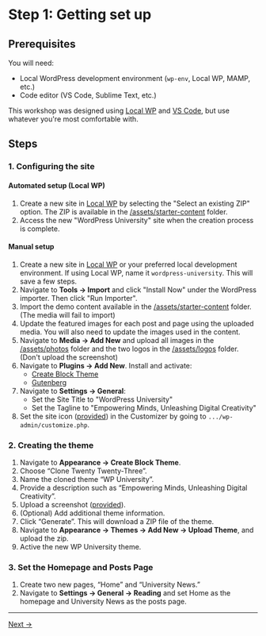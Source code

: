 # Step 1: Getting set up

## Prerequisites
You will need:
- Local WordPress development environment (`wp-env`, Local WP, MAMP, etc.)
- Code editor (VS Code, Sublime Text, etc.)

This workshop was designed using [Local WP](https://localwp.com/) and [VS Code](https://code.visualstudio.com/), but use whatever you're most comfortable with.

## Steps

### 1. Configuring the site

#### Automated setup (Local WP)

1. Create a new site in [Local WP](https://localwp.com/) by selecting the "Select an existing ZIP" option. The ZIP is available in the [/assets/starter-content](/assets/starter-content/wordpress-university.zip) folder.
2. Access the new "WordPress University" site when the creation process is complete.

#### Manual setup

1. Create a new site in [Local WP](https://localwp.com/) or your preferred local development environment. If using Local WP, name it `wordpress-university`. This will save a few steps.
2. Navigate to **Tools → Import** and click "Install Now" under the WordPress importer. Then click "Run Importer".
3. Import the demo content available in the [/assets/starter-content](/assets/starter-content/wordpressuniversity.content.xml) folder. (The media will fail to import)
4. Update the featured images for each post and page using the uploaded media. You will also need to update the images used in the content.
5. Navigate to **Media → Add New** and upload all images in the [/assets/photos](./assets/photos/) folder and the two logos in the [/assets/logos](./assets/logos/) folder. (Don't upload the screenshot)
6. Navigate to **Plugins → Add New**. Install and activate:
    * [Create Block Theme](https://wordpress.org/plugins/create-block-theme/)
    * [Gutenberg](https://wordpress.org/plugins/gutenberg/)
6. Navigate to **Settings → General**:
    * Set the Site Title to "WordPress University"
    * Set the Tagline to "Empowering Minds, Unleashing Digital Creativity"
7. Set the site icon ([provided](/assets/logos/WordPress%20University%20-%20Site%20Icon.png)) in the Customizer by going to `.../wp-admin/customize.php`.

### 2. Creating the theme
1. Navigate to **Appearance → Create Block Theme**.
4. Choose “Clone Twenty Twenty-Three”.
5. Name the cloned theme “WP University”.
6. Provide a description such as “Empowering Minds, Unleashing Digital Creativity”.
7. Upload a screenshot ([provided](./assets/logos/WordPress%20University%20-%20Screenshot.png)).
8. (Optional) Add additional theme information.
9. Click “Generate”. This will download a ZIP file of the theme.
10. Navigate to **Appearance → Themes → Add New → Upload Theme**, and upload the zip. 
11. Active the new WP University theme.

### 3. Set the Homepage and Posts Page
1. Create two new pages, “Home” and “University News.” 
2. Navigate to **Settings → General → Reading** and set Home as the homepage and University News as the posts page.

---
[Next →](/steps/step-2/readme.md)
